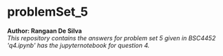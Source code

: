 # problemSet_5
**Author: Rangaan De Silva**\
_This repository contains the answers for problem set 5 given in BSC4452_\
_'q4.ipynb' has the jupyternotebook for question 4._
